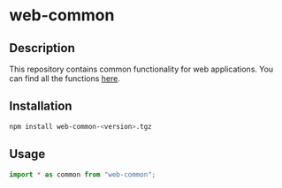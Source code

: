 # web-common

## Description

This repository contains common functionality for web applications.
You can find all the functions [here](./src/index.d.ts).

## Installation

```bash
npm install web-common-<version>.tgz
```

## Usage

```javascript
import * as common from "web-common";
```
